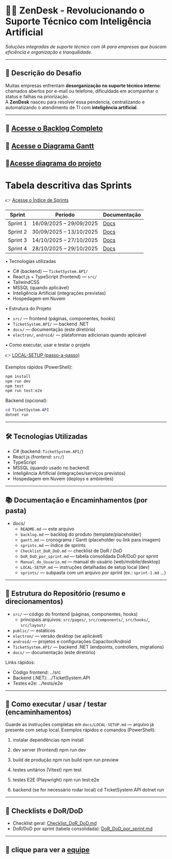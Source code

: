 # 🧘‍♀️ ZenDesk - Revolucionando o Suporte Técnico com Inteligência Artificial  

_Soluções integradas de suporte técnico com IA para empresas que buscam eficiência e organização e tranquilidade._

---

## 📝 Descrição do Desafio  
Muitas empresas enfrentam **desorganização no suporte técnico interno**: chamados abertos por e-mail ou telefone, dificuldade em acompanhar o status e falhas na priorização.  
A **ZenDesk** nasceu para resolver essa pendencia, centralizando e automatizando o atendimento de TI com **inteligência artificial**.

---

   ## 🛄 [Acesse o Backlog Completo](./backlog/backlog.md)

   ## 📶 [Acesse o Diagrama Gantt](./gantt/gantt.md)

   ## 🧵[Acesse diagrama do projeto](./diagrama/)

# Tabela descritiva das Sprints

   👉 [Acesse o Índice de Sprints](./sprints)

   | Sprint   | Período                 | Documentação                  |
   | -------- | ----------------------- | ----------------------------- |
   | Sprint 1 | 16/09/2025 – 29/09/2025 | [Docs](./sprints/sprint-1.md) |
   | Sprint 2 | 30/09/2025 – 13/10/2025 | [Docs](./sprints/sprint-2.md) |
   | Sprint 3 | 14/10/2025 – 27/10/2025 | [Docs](./sprints/sprint-3.md) |
   | Sprint 4 | 28/10/2025 – 29/10/2025 | [Docs](./sprints/sprint-4.md) |

• Tecnologias utilizadas

   - C# (backend) — `TicketSystem.API/`
   - React.js + TypeScript (frontend) — `src/`
   - TailwindCSS
   - MSSQL (quando aplicável)
   - Inteligência Artificial (integrações previstas)
   - Hospedagem em Nuvem

• Estrutura do Projeto

   - `src/` — frontend (páginas, componentes, hooks)
   - `TicketSystem.API/` — backend .NET
   - `docs/` — documentação (este diretório)
   - `electron/`, `android/` — plataformas adicionais quando aplicável

• Como executar, usar e testar o projeto

   👉 [LOCAL-SETUP (passo-a-passo)](./setup/LOCAL-SETUP.md)

   Exemplos rápidos (PowerShell):

   ```powershell
   npm install
   npm run dev
   npm test
   npm run test:e2e
   ```

   Backend (opcional):

   ```powershell
   cd TicketSystem.API
   dotnet run
   ```
---


## 🛠 Tecnologias Utilizadas

- C# (backend: `TicketSystem.API/`)
- React.js (frontend: `src/`)
- TypeScript
- MSSQL (quando usado no backend)
- Inteligência Artificial (integrações/serviços previstos)
- Hospedagem em Nuvem (deploys e ambientes)

---

## 📚 Documentação e Encaminhamentos (por pasta)

- docs/
  - `README.md` — este arquivo
  - `backlog.md` — backlog do produto (template/placeholder)
  - `gantt.md` — cronograma / Gantt (placeholder ou link para imagem)
  - `sprints.md` — índice de sprints
  - `Checklist_DoR_DoD.md` — checklist de DoR / DoD
  - `DoR_DoD_por_sprint.md` — tabela consolidada DoR/DoD por sprint
  - `Manual_do_Usuario.md` — manual do usuário (web/mobile/desktop)
  - `LOCAL-SETUP.md` — instruções detalhadas de setup local (dev)
  - `sprints/` — subpasta com um arquivo por sprint (ex.: `sprint-1.md` ...)

---

## 📁 Estrutura do Repositório (resumo e direcionamentos)

- `src/` — código do frontend (páginas, componentes, hooks)
  - principais arquivos: `src/pages/`, `src/components/`, `src/hooks/`, `src/layout/`
- `public/` — estáticos
- `electron/` — versão desktop (se aplicável)
- `android/` — projetos e configurações Capacitor/Android
- `TicketSystem.API/` — backend .NET (endpoints, controllers, migrations)
- `docs/` — documentação (este diretório)

Links rápidos:

- Código frontend: ../src
- Backend (.NET): ../TicketSystem.API
- Testes e2e: ../tests/e2e

---

## 🚀 Como executar / usar / testar (encaminhamentos)

Guarde as instruções completas em `docs/LOCAL-SETUP.md` — arquivo já presente com setup local. Exemplos rápidos e comandos (PowerShell):

1) instalar dependências
   npm install

2) dev server (frontend)
   npm run dev

3) build de produção
   npm run build
   npm run preview

4) testes unitários (Vitest)
   npm test

5) testes E2E (Playwright)
   npm run test:e2e

6) backend (se for necessário rodar local)
   cd TicketSystem.API
   dotnet run

---

## 📝 Checklists e DoR/DoD

- Checklist geral: [Checklist_DoR_DoD.md](./Checklist_DoR_DoD.md)
- DoR/DoD por sprint (tabela consolidada): [DoR_DoD_por_sprint.md](./DoR_DoD_por_sprint.md)

---
   👥 clique para ver a [equipe](./team/TEAM.md)
---







